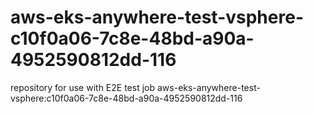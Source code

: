 # aws-eks-anywhere-test-vsphere-c10f0a06-7c8e-48bd-a90a-4952590812dd-116
repository for use with E2E test job aws-eks-anywhere-test-vsphere:c10f0a06-7c8e-48bd-a90a-4952590812dd-116
